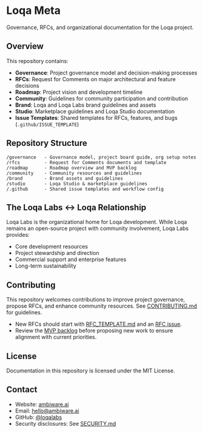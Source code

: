 # Loqa Meta

Governance, RFCs, and organizational documentation for the Loqa project.

## Overview

This repository contains:

- **Governance**: Project governance model and decision-making processes
- **RFCs**: Request for Comments on major architectural and feature decisions
- **Roadmap**: Project vision and development timeline
- **Community**: Guidelines for community participation and contribution
- **Brand**: Loqa and Loqa Labs brand guidelines and assets
- **Studio**: Marketplace guidelines and Loqa Studio documentation
- **Issue Templates**: Shared templates for RFCs, features, and bugs (`.github/ISSUE_TEMPLATE`)

## Repository Structure

```
/governance   - Governance model, project board guide, org setup notes
/rfcs         - Request for Comments documents and template
/roadmap      - Roadmap overview and MVP backlog
/community    - Community resources and guidelines
/brand        - Brand assets and guidelines
/studio       - Loqa Studio & marketplace guidelines
/.github      - Shared issue templates and workflow config
```

## The Loqa Labs ↔ Loqa Relationship

Loqa Labs is the organizational home for Loqa development. While Loqa remains an open-source project with community involvement, Loqa Labs provides:

- Core development resources
- Project stewardship and direction
- Commercial support and enterprise features
- Long-term sustainability

## Contributing

This repository welcomes contributions to improve project governance, propose RFCs, and enhance community resources. See [CONTRIBUTING.md](CONTRIBUTING.md) for guidelines.

- New RFCs should start with [RFC_TEMPLATE.md](rfcs/RFC_TEMPLATE.md) and an [RFC issue](.github/ISSUE_TEMPLATE/rfc.md).
- Review the [MVP backlog](roadmap/MVP_BACKLOG.md) before proposing new work to ensure alignment with current priorities.

## License

Documentation in this repository is licensed under the MIT License.

## Contact

- Website: [ambiware.ai](https://ambiware.ai)
- Email: hello@ambiware.ai
- GitHub: [@loqalabs](https://github.com/loqalabs)
- Security disclosures: See [SECURITY.md](SECURITY.md)
